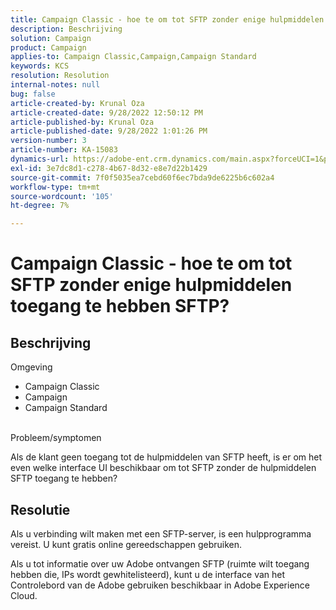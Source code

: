 ```yaml
---
title: Campaign Classic - hoe te om tot SFTP zonder enige hulpmiddelen toegang te hebben SFTP?
description: Beschrijving
solution: Campaign
product: Campaign
applies-to: Campaign Classic,Campaign,Campaign Standard
keywords: KCS
resolution: Resolution
internal-notes: null
bug: false
article-created-by: Krunal Oza
article-created-date: 9/28/2022 12:50:12 PM
article-published-by: Krunal Oza
article-published-date: 9/28/2022 1:01:26 PM
version-number: 3
article-number: KA-15083
dynamics-url: https://adobe-ent.crm.dynamics.com/main.aspx?forceUCI=1&pagetype=entityrecord&etn=knowledgearticle&id=8537a612-2c3f-ed11-9db1-000d3a5c1bcc
exl-id: 3e7dc8d1-c278-4b67-8d32-e8e7d22b1429
source-git-commit: 7f0f5035ea7cebd60f6ec7bda9de6225b6c602a4
workflow-type: tm+mt
source-wordcount: '105'
ht-degree: 7%

---
```


# Campaign Classic - hoe te om tot SFTP zonder enige hulpmiddelen toegang te hebben SFTP?

## Beschrijving

Omgeving

- Campaign Classic
- Campaign
- Campaign Standard

<br>Probleem/symptomen<br>

Als de klant geen toegang tot de hulpmiddelen van SFTP heeft, is er om het even welke interface UI beschikbaar om tot SFTP zonder de hulpmiddelen SFTP toegang te hebben?

## Resolutie

Als u verbinding wilt maken met een SFTP-server, is een hulpprogramma vereist. U kunt gratis online gereedschappen gebruiken.

Als u tot informatie over uw Adobe ontvangen SFTP (ruimte wilt toegang hebben die, IPs wordt gewhitelisteerd), kunt u de interface van het Controlebord van de Adobe gebruiken beschikbaar in Adobe Experience Cloud.
